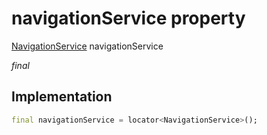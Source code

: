


# navigationService property







[NavigationService](../../services_navigation_service/NavigationService-class.md) navigationService
  
_<span class="feature">final</span>_






## Implementation

```dart
final navigationService = locator<NavigationService>();
```







